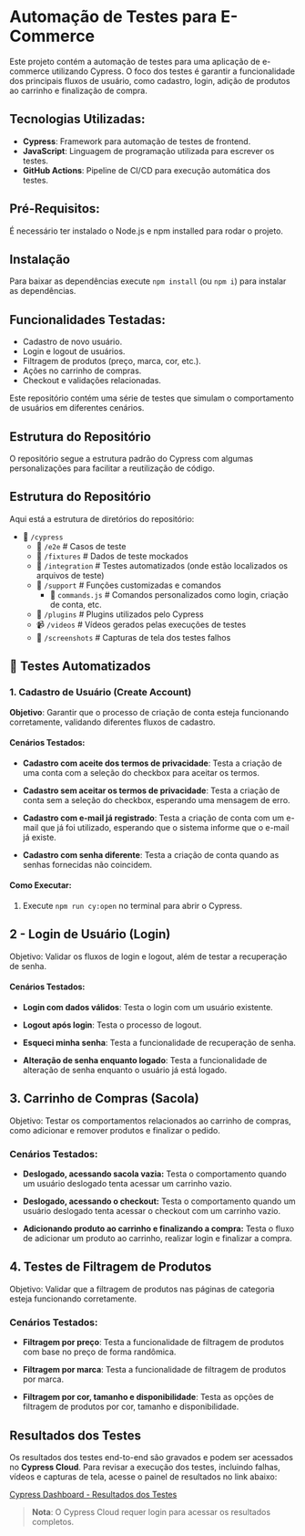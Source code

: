 # Automação de Testes para E-Commerce

Este projeto contém a automação de testes para uma aplicação de e-commerce utilizando Cypress. O foco dos testes é garantir a funcionalidade dos principais fluxos de usuário, como cadastro, login, adição de produtos ao carrinho e finalização de compra.

## Tecnologias Utilizadas:
- **Cypress**: Framework para automação de testes de frontend.
- **JavaScript**: Linguagem de programação utilizada para escrever os testes.
- **GitHub Actions**: Pipeline de CI/CD para execução automática dos testes.

## Pré-Requisitos:
É necessário ter instalado o Node.js e npm installed para rodar o projeto.

## Instalação

Para baixar as dependências execute `npm install` (ou `npm i`) para instalar as dependências.


## Funcionalidades Testadas:
- Cadastro de novo usuário.
- Login e logout de usuários.
- Filtragem de produtos (preço, marca, cor, etc.).
- Ações no carrinho de compras.
- Checkout e validações relacionadas.

Este repositório contém uma série de testes que simulam o comportamento de usuários em diferentes cenários.

## Estrutura do Repositório

O repositório segue a estrutura padrão do Cypress com algumas personalizações para facilitar a reutilização de código.
## Estrutura do Repositório

Aqui está a estrutura de diretórios do repositório:

- 📁 `/cypress`
    -  📂 `/e2e`          # Casos de teste
  - 📂 `/fixtures`        # Dados de teste mockados
  - 📂 `/integration`     # Testes automatizados (onde estão localizados os arquivos de teste)
  - 📂 `/support`         # Funções customizadas e comandos
    - 📝 `commands.js`    # Comandos personalizados como login, criação de conta, etc.
  - 🔌 `/plugins`         # Plugins utilizados pelo Cypress
  - 📹 `/videos`          # Vídeos gerados pelas execuções de testes
  - 📸 `/screenshots`     # Capturas de tela dos testes falhos

## 🤖 Testes Automatizados
### 1. **Cadastro de Usuário (Create Account)**

**Objetivo**: Garantir que o processo de criação de conta esteja funcionando corretamente, validando diferentes fluxos de cadastro.

#### Cenários Testados:
- **Cadastro com aceite dos termos de privacidade**:
  Testa a criação de uma conta com a seleção do checkbox para aceitar os termos.
  
- **Cadastro sem aceitar os termos de privacidade**:
  Testa a criação de conta sem a seleção do checkbox, esperando uma mensagem de erro.
  
- **Cadastro com e-mail já registrado**:
  Testa a criação de conta com um e-mail que já foi utilizado, esperando que o sistema informe que o e-mail já existe.
  
- **Cadastro com senha diferente**:
  Testa a criação de conta quando as senhas fornecidas não coincidem.

#### Como Executar:
1. Execute `npm run cy:open` no terminal para abrir o Cypress.

## 2 - Login de Usuário (Login)

Objetivo: Validar os fluxos de login e logout, além de testar a recuperação de senha.

#### Cenários Testados:
- **Login com dados válidos**:
    Testa o login com um usuário existente.
    
- **Logout após login**:
     Testa o processo de logout.

- **Esqueci minha senha**:
    Testa a funcionalidade de recuperação de senha.

- **Alteração de senha enquanto logado**:
    Testa a funcionalidade de alteração de senha enquanto o usuário já está logado.

##  3. Carrinho de Compras (Sacola) 

Objetivo: Testar os comportamentos relacionados ao carrinho de compras, como adicionar e remover produtos e finalizar o pedido.
### Cenários Testados:

- **Deslogado, acessando sacola vazia:**
     Testa o comportamento quando um usuário deslogado tenta acessar um carrinho vazio.

- **Deslogado, acessando o checkout:** Testa o comportamento quando um usuário deslogado tenta acessar o checkout com um carrinho vazio.

- **Adicionando produto ao carrinho e finalizando a compra:**
 Testa o fluxo de adicionar um produto ao carrinho, realizar login e finalizar a compra.

## 4. Testes de Filtragem de Produtos

Objetivo: Validar que a filtragem de produtos nas páginas de categoria esteja funcionando corretamente.
### Cenários Testados:

- **Filtragem por preço**:
Testa a funcionalidade de filtragem de produtos com base no preço de forma randômica.

- **Filtragem por marca**:
Testa a funcionalidade de filtragem de produtos por marca.

- **Filtragem por cor, tamanho e disponibilidade**:
 Testa as opções de filtragem de produtos por cor, tamanho e disponibilidade.

## Resultados dos Testes

Os resultados dos testes end-to-end são gravados e podem ser acessados no **Cypress Cloud**. Para revisar a execução dos testes, incluindo falhas, vídeos e capturas de tela, acesse o painel de resultados no link abaixo:

[Cypress Dashboard - Resultados dos Testes](https://cloud.cypress.io/projects/veu83i/runs?branches=%5B%5D&committers=%5B%5D&flaky=%5B%5D&page=1&status=%5B%5D&tags=%5B%5D&tagsMatch=ANY&timeRange=%7B%22startDate%22%3A%222024-04-03%22%2C%22endDate%22%3A%222025-04-03%22%2C%22id%22%3A%22LAST_12_MONTHS%22%7D)


> **Nota**: O Cypress Cloud requer login para acessar os resultados completos.



 
 
